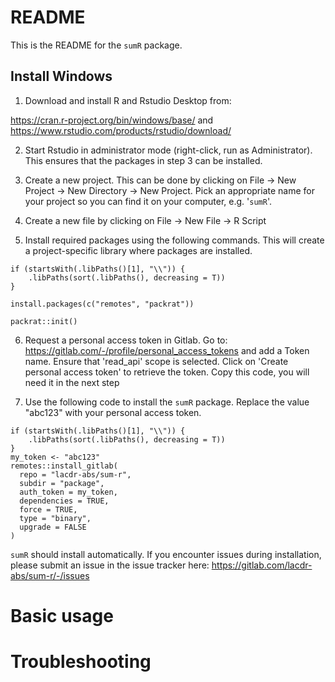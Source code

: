 # README

This is the README for the `sumR` package.

## Install Windows
1. Download and install R and Rstudio Desktop from:

https://cran.r-project.org/bin/windows/base/ and https://www.rstudio.com/products/rstudio/download/

2. Start Rstudio in administrator mode (right-click, run as Administrator). This ensures that the packages in step 3 can be installed.

3. Create a new project. This can be done by clicking on File -> New Project -> New Directory -> New Project. Pick an appropriate name for your project so you can find it on your computer, e.g. '`sumR`'.

4. Create a new file by clicking on File -> New File -> R Script

5. Install required packages using the following commands. This will create a project-specific library where packages are installed. 

```{r eval = F, echo = T}
if (startsWith(.libPaths()[1], "\\")) {
    .libPaths(sort(.libPaths(), decreasing = T))
}

install.packages(c("remotes", "packrat"))

packrat::init()
```

6. Request a personal access token in Gitlab. Go to: https://gitlab.com/-/profile/personal_access_tokens and add a Token name. Ensure that 'read_api' scope is selected. Click on 'Create personal access token' to retrieve the token. Copy this code, you will need it in the next step

7. Use the following code to install the `sumR` package. Replace the value "abc123" with your personal access token.  


```{r eval = F, echo = T}
if (startsWith(.libPaths()[1], "\\")) {
    .libPaths(sort(.libPaths(), decreasing = T))
}
my_token <- "abc123"
remotes::install_gitlab(
  repo = "lacdr-abs/sum-r",
  subdir = "package",
  auth_token = my_token,
  dependencies = TRUE,
  force = TRUE,
  type = "binary",
  upgrade = FALSE
)
```

`sumR` should install automatically. If you encounter issues during installation, please submit an issue in the issue tracker here: https://gitlab.com/lacdr-abs/sum-r/-/issues

# Basic usage

# Troubleshooting

